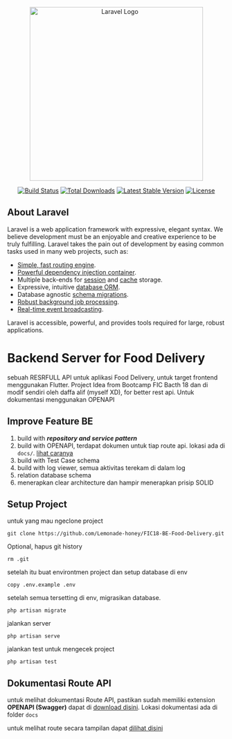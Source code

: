 <p align="center"><a href="https://laravel.com" target="_blank"><img src="https://raw.githubusercontent.com/laravel/art/master/logo-lockup/5%20SVG/2%20CMYK/1%20Full%20Color/laravel-logolockup-cmyk-red.svg" width="400" alt="Laravel Logo"></a></p>

<p align="center">
<a href="https://github.com/laravel/framework/actions"><img src="https://github.com/laravel/framework/workflows/tests/badge.svg" alt="Build Status"></a>
<a href="https://packagist.org/packages/laravel/framework"><img src="https://img.shields.io/packagist/dt/laravel/framework" alt="Total Downloads"></a>
<a href="https://packagist.org/packages/laravel/framework"><img src="https://img.shields.io/packagist/v/laravel/framework" alt="Latest Stable Version"></a>
<a href="https://packagist.org/packages/laravel/framework"><img src="https://img.shields.io/packagist/l/laravel/framework" alt="License"></a>
</p>

## About Laravel

Laravel is a web application framework with expressive, elegant syntax. We believe development must be an enjoyable and creative experience to be truly fulfilling. Laravel takes the pain out of development by easing common tasks used in many web projects, such as:

-   [Simple, fast routing engine](https://laravel.com/docs/routing).
-   [Powerful dependency injection container](https://laravel.com/docs/container).
-   Multiple back-ends for [session](https://laravel.com/docs/session) and [cache](https://laravel.com/docs/cache) storage.
-   Expressive, intuitive [database ORM](https://laravel.com/docs/eloquent).
-   Database agnostic [schema migrations](https://laravel.com/docs/migrations).
-   [Robust background job processing](https://laravel.com/docs/queues).
-   [Real-time event broadcasting](https://laravel.com/docs/broadcasting).

Laravel is accessible, powerful, and provides tools required for large, robust applications.

# Backend Server for Food Delivery

sebuah RESRFULL API untuk aplikasi Food Delivery, untuk target frontend menggunakan Flutter. Project Idea from Bootcamp FIC Bacth 18 dan di modif sendiri oleh daffa alif (myself XD), for better rest api. Untuk dokumentasi menggunakan OPENAPI

## Improve Feature BE

1. build with **_repository and service pattern_**
2. build with OPENAPI, terdapat dokumen untuk tiap route api. lokasi ada di `docs/`. [lihat caranya](#dokumentasi-route-api)
3. build with Test Case schema
4. build with log viewer, semua aktivitas terekam di dalam log
5. relation database schema
6. menerapkan clear architecture dan hampir menerapkan prisip SOLID

## Setup Project

untuk yang mau ngeclone project

```
git clone https://github.com/Lemonade-honey/FIC18-BE-Food-Delivery.git
```

Optional, hapus git history

```
rm .git
```

setelah itu buat environtmen project dan setup database di env

```
copy .env.example .env
```

setelah semua tersetting di env, migrasikan database.

```
php artisan migrate
```

jalankan server

```
php artisan serve
```

jalankan test untuk mengecek project

```
php artisan test
```

## Dokumentasi Route API

untuk melihat dokumentasi Route API, pastikan sudah memiliki extension **OPENAPI (Swagger)** dapat di [download disini](https://marketplace.visualstudio.com/items?itemName=42Crunch.vscode-openapi). Lokasi dokumentasi ada di folder `docs`

untuk melihat route secara tampilan dapat [dilihat disini](https://marketplace.visualstudio.com/items?itemName=42Crunch.vscode-openapi#preview-openapi-documentation)
